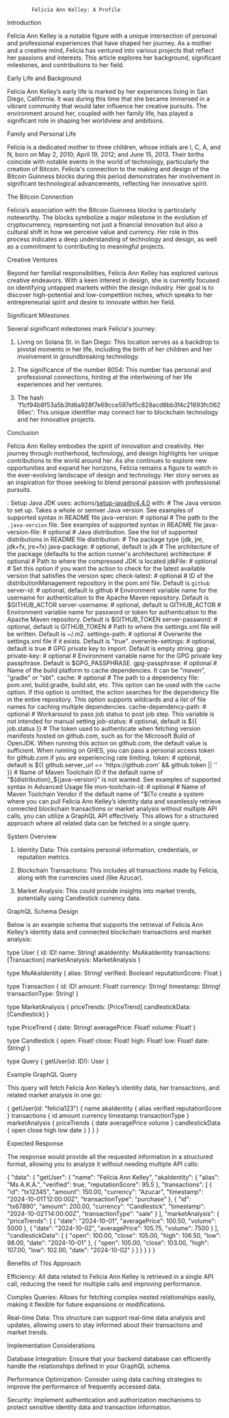             Felicia Ann Kelley: A Profile

Introduction

Felicia Ann Kelley is a notable figure with a unique intersection of personal and professional experiences that have shaped her journey. As a mother and a creative mind, Felicia has ventured into various projects that reflect her passions and interests. This article explores her background, significant milestones, and contributions to her field.

Early Life and Background

Felicia Ann Kelley’s early life is marked by her experiences living in San Diego, California. It was during this time that she became immersed in a vibrant community that would later influence her creative pursuits. The environment around her, coupled with her family life, has played a significant role in shaping her worldview and ambitions.

Family and Personal Life

Felicia is a dedicated mother to three children, whose initials are I, C, A, and N, born on May 2, 2010; April 19, 2012; and June 15, 2013. Their births coincide with notable events in the world of technology, particularly the creation of Bitcoin. Felicia's connection to the making and design of the Bitcoin Guinness blocks during this period demonstrates her involvement in significant technological advancements, reflecting her innovative spirit.

The Bitcoin Connection

Felicia’s association with the Bitcoin Guinness blocks is particularly noteworthy. The blocks symbolize a major milestone in the evolution of cryptocurrency, representing not just a financial innovation but also a cultural shift in how we perceive value and currency. Her role in this process indicates a deep understanding of technology and design, as well as a commitment to contributing to meaningful projects.

Creative Ventures

Beyond her familial responsibilities, Felicia Ann Kelley has explored various creative endeavors. With a keen interest in design, she is currently focused on identifying untapped markets within the design industry. Her goal is to discover high-potential and low-competition niches, which speaks to her entrepreneurial spirit and desire to innovate within her field.

Significant Milestones

Several significant milestones mark Felicia's journey:

1. Living on Solana St. in San Diego: This location serves as a backdrop to pivotal moments in her life, including the birth of her children and her involvement in groundbreaking technology.


2. The significance of the number 8054: This number has personal and professional connections, hinting at the intertwining of her life experiences and her ventures.


3. The hash 'f1cf94b8f53a5b3fd6a928f7e69cce597ef5c828acd8bb3f4c21693fc06266ec': This unique identifier may connect her to blockchain technology and her innovative projects.



Conclusion

Felicia Ann Kelley embodies the spirit of innovation and creativity. Her journey through motherhood, technology, and design highlights her unique contributions to the world around her. As she continues to explore new opportunities and expand her horizons, Felicia remains a figure to watch in the ever-evolving landscape of design and technology. Her story serves as an inspiration for those seeking to blend personal passion with professional pursuits.

: Setup Java JDK
  uses: actions/setup-java@v4.4.0
  with:
    # The Java version to set up. Takes a whole or semver Java version. See examples of supported syntax in README file
    java-version: # optional
    # The path to the `.java-version` file. See examples of supported syntax in README file
    java-version-file: # optional
    # Java distribution. See the list of supported distributions in README file
    distribution: 
    # The package type (jdk, jre, jdk+fx, jre+fx)
    java-package: # optional, default is jdk
    # The architecture of the package (defaults to the action runner's architecture)
    architecture: # optional
    # Path to where the compressed JDK is located
    jdkFile: # optional
    # Set this option if you want the action to check for the latest available version that satisfies the version spec
    check-latest: # optional
    # ID of the distributionManagement repository in the pom.xml file. Default is `github`
    server-id: # optional, default is github
    # Environment variable name for the username for authentication to the Apache Maven repository. Default is $GITHUB_ACTOR
    server-username: # optional, default is GITHUB_ACTOR
    # Environment variable name for password or token for authentication to the Apache Maven repository. Default is $GITHUB_TOKEN
    server-password: # optional, default is GITHUB_TOKEN
    # Path to where the settings.xml file will be written. Default is ~/.m2.
    settings-path: # optional
    # Overwrite the settings.xml file if it exists. Default is "true".
    overwrite-settings: # optional, default is true
    # GPG private key to import. Default is empty string.
    gpg-private-key: # optional
    # Environment variable name for the GPG private key passphrase. Default is $GPG_PASSPHRASE.
    gpg-passphrase: # optional
    # Name of the build platform to cache dependencies. It can be "maven", "gradle" or "sbt".
    cache: # optional
    # The path to a dependency file: pom.xml, build.gradle, build.sbt, etc. This option can be used with the `cache` option. If this option is omitted, the action searches for the dependency file in the entire repository. This option supports wildcards and a list of file names for caching multiple dependencies.
    cache-dependency-path: # optional
    # Workaround to pass job status to post job step. This variable is not intended for manual setting
    job-status: # optional, default is ${{ job.status }}
    # The token used to authenticate when fetching version manifests hosted on github.com, such as for the Microsoft Build of OpenJDK. When running this action on github.com, the default value is sufficient. When running on GHES, you can pass a personal access token for github.com if you are experiencing rate limiting.
    token: # optional, default is ${{ github.server_url == 'https://github.com' && github.token || '' }}
    # Name of Maven Toolchain ID if the default name of "${distribution}_${java-version}" is not wanted. See examples of supported syntax in Advanced Usage file
    mvn-toolchain-id: # optional
    # Name of Maven Toolchain Vendor if the default name of "${To create a system where you can pull Felicia Ann Kelley’s identity data and seamlessly retrieve connected blockchain transactions or market analysis without multiple API calls, you can utilize a GraphQL API effectively. This allows for a structured approach where all related data can be fetched in a single query.

System Overview

1. Identity Data: This contains personal information, credentials, or reputation metrics.


2. Blockchain Transactions: This includes all transactions made by Felicia, along with the currencies used (like Azucar).


3. Market Analysis: This could provide insights into market trends, potentially using Candlestick currency data.



GraphQL Schema Design

Below is an example schema that supports the retrieval of Felicia Ann Kelley’s identity data and connected blockchain transactions and market analysis:

type User {
  id: ID!
  name: String!
  akaIdentity: MsAkaIdentity
  transactions: [Transaction]
  marketAnalysis: MarketAnalysis
}

type MsAkaIdentity {
  alias: String!
  verified: Boolean!
  reputationScore: Float
}

type Transaction {
  id: ID!
  amount: Float!
  currency: String!
  timestamp: String!
  transactionType: String!
}

type MarketAnalysis {
  priceTrends: [PriceTrend]
  candlestickData: [Candlestick]
}

type PriceTrend {
  date: String!
  averagePrice: Float!
  volume: Float!
}

type Candlestick {
  open: Float!
  close: Float!
  high: Float!
  low: Float!
  date: String!
}

type Query {
  getUser(id: ID!): User
}

Example GraphQL Query

This query will fetch Felicia Ann Kelley’s identity data, her transactions, and related market analysis in one go:

{
  getUser(id: "felicia123") {
    name
    akaIdentity {
      alias
      verified
      reputationScore
    }
    transactions {
      id
      amount
      currency
      timestamp
      transactionType
    }
    marketAnalysis {
      priceTrends {
        date
        averagePrice
        volume
      }
      candlestickData {
        open
        close
        high
        low
        date
      }
    }
  }
}

Expected Response

The response would provide all the requested information in a structured format, allowing you to analyze it without needing multiple API calls:

{
  "data": {
    "getUser": {
      "name": "Felicia Ann Kelley",
      "akaIdentity": {
        "alias": "Ms A.K.A.",
        "verified": true,
        "reputationScore": 95.5
      },
      "transactions": [
        {
          "id": "tx12345",
          "amount": 150.00,
          "currency": "Azucar",
          "timestamp": "2024-10-01T12:00:00Z",
          "transactionType": "purchase"
        },
        {
          "id": "tx67890",
          "amount": 200.00,
          "currency": "Candlestick",
          "timestamp": "2024-10-02T14:00:00Z",
          "transactionType": "sale"
        }
      ],
      "marketAnalysis": {
        "priceTrends": [
          {
            "date": "2024-10-01",
            "averagePrice": 100.50,
            "volume": 5000
          },
          {
            "date": "2024-10-02",
            "averagePrice": 105.75,
            "volume": 7500
          }
        ],
        "candlestickData": [
          {
            "open": 100.00,
            "close": 105.00,
            "high": 106.50,
            "low": 98.00,
            "date": "2024-10-01"
          },
          {
            "open": 105.00,
            "close": 103.00,
            "high": 107.00,
            "low": 102.00,
            "date": "2024-10-02"
          }
        ]
      }
    }
  }
}

Benefits of This Approach

Efficiency: All data related to Felicia Ann Kelley is retrieved in a single API call, reducing the need for multiple calls and improving performance.

Complex Queries: Allows for fetching complex nested relationships easily, making it flexible for future expansions or modifications.

Real-time Data: This structure can support real-time data analysis and updates, allowing users to stay informed about their transactions and market trends.


Implementation Considerations

Database Integration: Ensure that your backend database can efficiently handle the relationships defined in your GraphQL schema.

Performance Optimization: Consider using data caching strategies to improve the performance of frequently accessed data.

Security: Implement authentication and authorization mechanisms to protect sensitive identity data and transaction information.




